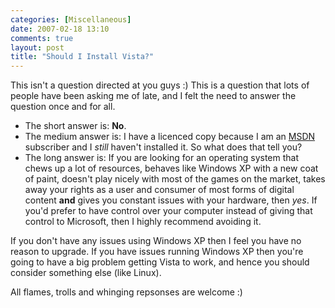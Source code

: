 ```yaml
---
categories: [Miscellaneous]
date: 2007-02-18 13:10
comments: true
layout: post
title: "Should I Install Vista?"
---
```

This isn't a question directed at you guys :) This is a question that lots of people have been asking me of late, and I felt the need to answer the question once and for all.
<ul><li>The short answer is: <strong>No</strong>.</li><li>The medium answer is: I have a licenced copy because I am an <a href="http://msdn.microsoft.com/" title="MSDN" target="_blank">MSDN</a> subscriber and I <em>still</em> haven't installed it. So what does that tell you?</li><li>The long answer is: If you are looking for an operating system that chews up a lot of resources, behaves like Windows XP with a new coat of paint, doesn't play nicely with most of the games on the market, takes away your rights as a user and consumer of most forms of digital content <strong>and</strong> gives you constant issues with your hardware, then <em>yes</em>. If you'd prefer to have control over your computer instead of giving that control to Microsoft, then I highly recommend avoiding it.</li></ul>

If you don't have any issues using Windows XP then I feel you have no reason to upgrade. If you have issues running Windows XP then you're going to have a big problem getting Vista to work, and hence you should consider something else (like Linux).

All flames, trolls and whinging repsonses are welcome :)
